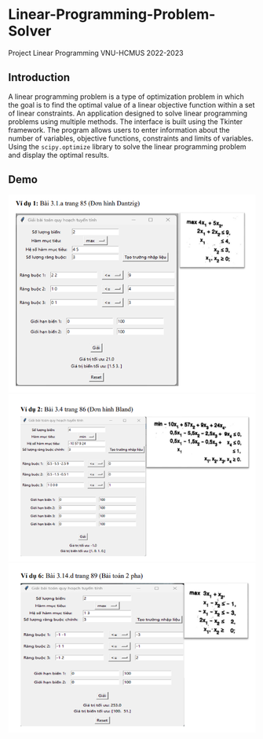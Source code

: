 # Linear-Programming-Problem-Solver
Project Linear Programming VNU-HCMUS 2022-2023

## Introduction
A linear programming problem is a type of optimization problem in which the goal is to find the optimal value of a linear objective function within a set of linear constraints.
An application designed to solve linear programming problems using multiple methods. The interface is built using the Tkinter framework. The program allows users to enter information about the number of variables, objective functions, constraints and limits of variables. Using the `scipy.optimize` library to solve the linear programming problem and display the optimal results.

## Demo
![Demo](images/demo1.png)
![Demo](images/demo2.png)
![Demo](images/demo3.png)
